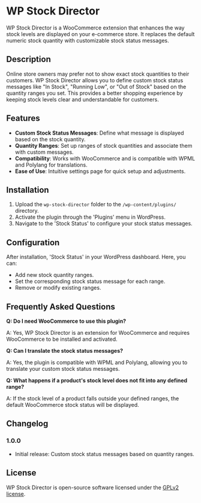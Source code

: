 # WP Stock Director

WP Stock Director is a WooCommerce extension that enhances the way stock levels are displayed on your e-commerce store. It replaces the default numeric stock quantity with customizable stock status messages.

## Description

Online store owners may prefer not to show exact stock quantities to their customers. WP Stock Director allows you to define custom stock status messages like "In Stock", "Running Low", or "Out of Stock" based on the quantity ranges you set. This provides a better shopping experience by keeping stock levels clear and understandable for customers.

## Features

- **Custom Stock Status Messages**: Define what message is displayed based on the stock quantity.
- **Quantity Ranges**: Set up ranges of stock quantities and associate them with custom messages.
- **Compatibility**: Works with WooCommerce and is compatible with WPML and Polylang for translations.
- **Ease of Use**: Intuitive settings page for quick setup and adjustments.

## Installation

1. Upload the `wp-stock-director` folder to the `/wp-content/plugins/` directory.
2. Activate the plugin through the 'Plugins' menu in WordPress.
3. Navigate to the 'Stock Status' to configure your stock status messages.

## Configuration

After installation, 'Stock Status' in your WordPress dashboard. Here, you can:

- Add new stock quantity ranges.
- Set the corresponding stock status message for each range.
- Remove or modify existing ranges.

## Frequently Asked Questions

**Q: Do I need WooCommerce to use this plugin?**

A: Yes, WP Stock Director is an extension for WooCommerce and requires WooCommerce to be installed and activated.

**Q: Can I translate the stock status messages?**

A: Yes, the plugin is compatible with WPML and Polylang, allowing you to translate your custom stock status messages.

**Q: What happens if a product's stock level does not fit into any defined range?**

A: If the stock level of a product falls outside your defined ranges, the default WooCommerce stock status will be displayed.

## Changelog

### 1.0.0

- Initial release: Custom stock status messages based on quantity ranges.

## License

WP Stock Director is open-source software licensed under the [GPLv2 license](#).
